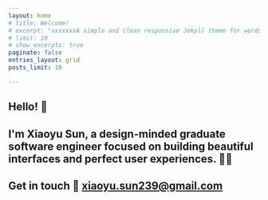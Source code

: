 ```yaml
---
layout: home
# title: Welcome!
# excerpt: "xxxxxxxA simple and clean responsive Jekyll theme for words and photos."
# limit: 10
# show_excerpts: true
paginate: false
entries_layout: grid
posts_limit: 10

---
```



## Hello!   :wave:
## I'm **Xiaoyu Sun**, a design-minded graduate software engineer focused on building beautiful interfaces and perfect user experiences. :woman_technologist:


## Get in touch :handshake: xiaoyu.sun239@gmail.com